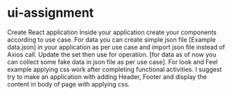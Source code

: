 # ui-assignment
Create React application
Inside your application create your components according to use case.
For data you can create simple json file [Example data.json] in your application as per use case and import json file instead of Axios call.
Update the set then use for operation. [for data as of now you can collect some fake data in json file as per use case].
For look and Feel example applying css work after completing functional activities. 
I suggest try to make an application with adding Header, Footer and display the content in body of page with applying css.
